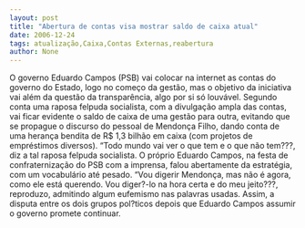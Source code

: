 ```yaml
---
layout: post
title: "Abertura de contas visa mostrar saldo de caixa atual"
date: 2006-12-24
tags: atualização,Caixa,Contas Externas,reabertura
author: None
---
```

O governo Eduardo Campos (PSB) vai colocar na internet as contas do governo do Estado, logo no começo da gestão, mas o objetivo da iniciativa vai além da questão da transparência, algo por si só louvável.
Segundo conta uma raposa felpuda socialista, com a divulgação ampla das contas, vai ficar evidente o saldo de caixa de uma gestão para outra, evitando que se propague o discurso do pessoal de Mendonça Filho, dando conta de uma herança bendita de R$ 1,3 bilhão em caixa (com projetos de empréstimos diversos). “Todo mundo vai ver o que tem e o que não tem???, diz a tal raposa felpuda socialista.
O próprio Eduardo Campos, na festa de confraternização do PSB com a imprensa, falou abertamente da estratégia, com um vocabulário até pesado.
“Vou digerir Mendonça, mas não é agora, como ele está querendo. Vou diger?-lo na hora certa e do meu jeito???, reproduzo, admitindo algum eufemismo nas palavras usadas.
Assim, a disputa entre os dois grupos pol?ticos depois que Eduardo Campos assumir o governo promete continuar. 